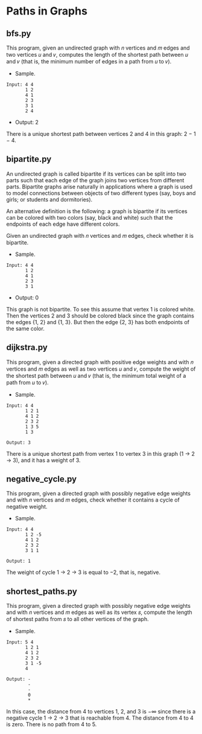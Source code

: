 # Paths in Graphs

## bfs.py

This program, given an undirected graph with 𝑛 vertices and 𝑚 edges and two vertices 𝑢 and 𝑣, computes the length of the shortest path between 𝑢 and 𝑣 (that is, the minimum number of edges in a path from 𝑢 to 𝑣).
* Sample.
```
Input: 4 4
       1 2
       4 1
       2 3
       3 1
       2 4

```
* Output: 2

There is a unique shortest path between vertices 2 and 4 in this graph: 2 − 1 − 4.

## bipartite.py

An undirected graph is called bipartite if its vertices can be split into two parts such that each edge of the graph joins two vertices from different parts. Bipartite graphs arise naturally in applications where a graph is used to model connections between objects of two different types (say, boys and girls; or students and dormitories).

An alternative definition is the following: a graph is bipartite if its vertices can be colored with two colors (say, black and white) such that the endpoints of each edge have different colors.

Given an undirected graph with 𝑛 vertices and 𝑚 edges, check whether it is bipartite.
* Sample.
```
Input: 4 4
       1 2
       4 1
       2 3
       3 1

```
* Output: 0

This graph is not bipartite. To see this assume that vertex 1 is colored white. Then the vertices 2 and 3 should be colored black since the graph contains the edges {1, 2} and {1, 3}. But then the edge {2, 3} has both endpoints of the same color.


## dijkstra.py

This program, given a directed graph with positive edge weights and with 𝑛 vertices and 𝑚 edges as well as two vertices 𝑢 and 𝑣, compute the weight of the shortest path between 𝑢 and 𝑣 (that is, the minimum total weight of a path from 𝑢 to 𝑣).
* Sample.
```
Input: 4 4
       1 2 1
       4 1 2
       2 3 2
       1 3 5
       1 3

```
```
Output: 3

```
There is a unique shortest path from vertex 1 to vertex 3 in this graph (1 → 2 → 3), and it has a weight of 3.


## negative_cycle.py

This program, given a directed graph with possibly negative edge weights and with 𝑛 vertices and 𝑚 edges, check whether it contains a cycle of negative weight.
* Sample.
```
Input: 4 4
       1 2 -5
       4 1 2
       2 3 2
       3 1 1

```
```
Output: 1

```
The weight of cycle 1 → 2 → 3 is equal to −2, that is, negative.


## shortest_paths.py

This program, given a directed graph with possibly negative edge weights and with 𝑛 vertices and 𝑚 edges as well as its vertex 𝑠, compute the length of shortest paths from 𝑠 to all other vertices of the graph.
* Sample.
```
Input: 5 4
       1 2 1
       4 1 2
       2 3 2
       3 1 -5
       4

```
```
Output: -
        -
        -
        0
        *

```
In this case, the distance from 4 to vertices 1, 2, and 3 is −∞ since there is a negative cycle 1 → 2 → 3 that is reachable from 4. The distance from 4 to 4 is zero. There is no path from 4 to 5.
